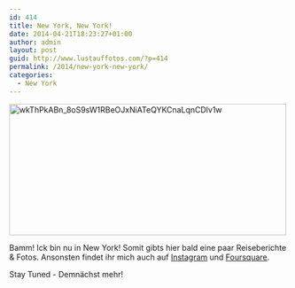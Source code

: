 ```yaml
---
id: 414
title: New York, New York!
date: 2014-04-21T18:23:27+01:00
author: admin
layout: post
guid: http://www.lustauffotos.com/?p=414
permalink: /2014/new-york-new-york/
categories:
  - New York
---
```

[<img class="aligncenter wp-image-415 size-full" src="http://www.lustauffotos.com/files/2014/04/wkThPkABn_8oS9sW1RBeOJxNiATeQYKCnaLqnCDlv1w-e1398101045824.png" alt="wkThPkABn_8oS9sW1RBeOJxNiATeQYKCnaLqnCDlv1w" width="500" height="237" />](http://www.lustauffotos.com/files/2014/04/wkThPkABn_8oS9sW1RBeOJxNiATeQYKCnaLqnCDlv1w.png)

Bamm! Ick bin nu in New York! Somit gibts hier bald eine paar Reiseberichte & Fotos. Ansonsten findet ihr mich auch auf [Instagram](http://instagram.com/tobitobes) und [Foursquare](https://foursquare.com/user/131807).

Stay Tuned - Demnächst mehr!